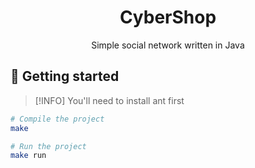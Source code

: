 <div align="center">

# CyberShop
Simple social network written in Java

</div>



## 🚀 Getting started
> [!INFO]
> You'll need to install ant first

```bash
# Compile the project
make

# Run the project
make run
```
